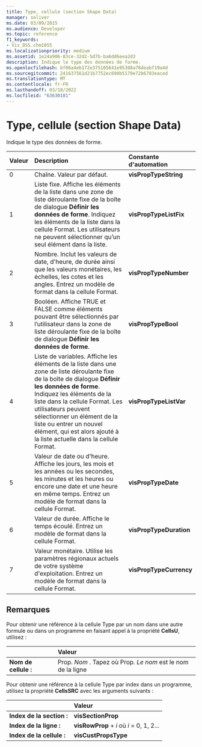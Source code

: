 ```yaml
---
title: Type, cellule (section Shape Data)
manager: soliver
ms.date: 03/09/2015
ms.audience: Developer
ms.topic: reference
f1_keywords:
- Vis_DSS.chm1055
ms.localizationpriority: medium
ms.assetid: 1e24a906-83ce-32d2-5d7b-ba6dd6eea2d3
description: Indique le type des données de forme.
ms.openlocfilehash: bf06a4eb172e375105641e95308a78deabf19a4d
ms.sourcegitcommit: 241637561d21b7752ec690b5179e72b6703eaced
ms.translationtype: MT
ms.contentlocale: fr-FR
ms.lasthandoff: 03/18/2022
ms.locfileid: "63630181"
---
```

# <a name="type-cell-shape-data-section"></a>Type, cellule (section Shape Data)

Indique le type des données de forme.
  
|**Valeur**|**Description**|**Constante d'automation**|
|:-----|:-----|:-----|
|0  <br/> |Chaîne. Valeur par défaut. |**visPropTypeString** <br/> |
|1  <br/> |Liste fixe. Affiche les éléments de la liste dans une zone de liste déroulante fixe de la boîte de dialogue **Définir les données de forme**. Indiquez les éléments de la liste dans la cellule Format. Les utilisateurs ne peuvent sélectionner qu’un seul élément dans la liste. |**visPropTypeListFix** <br/> |
|2  <br/> |Nombre. Inclut les valeurs de date, d'heure, de durée ainsi que les valeurs monétaires, les échelles, les cotes et les angles. Entrez un modèle de format dans la cellule Format. |**visPropTypeNumber** <br/> |
|3  <br/> |Booléen. Affiche TRUE et FALSE comme éléments pouvant être sélectionnés par l’utilisateur dans la zone de liste déroulante fixe de la boîte de dialogue **Définir les données de forme**. |**visPropTypeBool** <br/> |
|4  <br/> |Liste de variables. Affiche les éléments de la liste dans une zone de liste déroulante fixe de la boîte de dialogue **Définir les données de forme**. Indiquez les éléments de la liste dans la cellule Format. Les utilisateurs peuvent sélectionner un élément de la liste ou entrer un nouvel élément, qui est alors ajouté à la liste actuelle dans la cellule Format. |**visPropTypeListVar** <br/> |
|5  <br/> |Valeur de date ou d'heure. Affiche les jours, les mois et les années ou les secondes, les minutes et les heures ou encore une date et une heure en même temps. Entrez un modèle de format dans la cellule Format. |**visPropTypeDate** <br/> |
|6   <br/> |Valeur de durée. Affiche le temps écoulé. Entrez un modèle de format dans la cellule Format. |**visPropTypeDuration** <br/> |
|7   <br/> |Valeur monétaire. Utilise les paramètres régionaux actuels de votre système d'exploitation. Entrez un modèle de format dans la cellule Format. |**visPropTypeCurrency** <br/> |
   
## <a name="remarks"></a>Remarques

Pour obtenir une référence à la cellule Type par un nom dans une autre formule ou dans un programme en faisant appel à la propriété **CellsU**, utilisez : 
  
||Valeur |
|:-----|:-----|
|**Nom de cellule :**  <br/> |Prop. *Nom*  . Tapez où Prop.  *Le nom*  est le nom de la ligne  <br/> |
   
Pour obtenir une référence à la cellule Type par index dans un programme, utilisez la propriété **CellsSRC** avec les arguments suivants : 
  
||Valeur |
|:-----|:-----|
|**Index de la section :**  <br/> |**visSectionProp** <br/> |
|**Index de la ligne :**  <br/> |**visRowProp** +   *i* où *i* = 0, 1, 2... |
|**Index de la cellule :**  <br/> |**visCustPropsType** <br/> |
   

